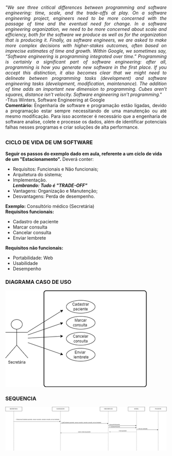 <i><p align=justify>"We see three critical differences between programming and software engineering: time, scale, and the trade-offs at play. On a software engineering project, engineers need to be more concerned with the passage of time and the eventual need for change. In a software engineering organization, we need to be more concerned about scale and efficiency, both for the software we produce as well as for the organization that is producing it. Finally, as software engineers, we are asked to make more complex decisions with higher-stakes outcomes, often based on imprecise estimates of time and growth. Within Google, we sometimes say, “Software engineering is programming integrated over time.” Programming is certainly a significant part of software engineering: after all, programming is how you generate new software in the first place. If you accept this distinction, it also becomes clear that we might need to delineate between programming tasks (development) and software engineering tasks (development, modification, maintenance). The addition of time adds an important new dimension to programming. Cubes aren’t squares, distance isn’t velocity. Software engineering isn’t programming."</i><br>
-Titus Winters, Software Engineering at Google<br>
<b>Comentário:</b> Engenharia de software e programação estão ligadas, devido a programação estar sempre necessitando de uma manutenção ou até mesmo modificação.
Para isso acontecer é necessário que a engenharia de software analise, colete e processe os dados, além de identificar potenciais falhas nesses programas e criar soluções de alta performance.

##
### CICLO DE VIDA DE UM SOFTWARE

<b> Seguir os passos do exemplo dado em aula, referente a um ciclo de vida de um "Estacionamento".</b>
Deverá conter: 
- Requisitos: Funcionais e Não funcionais;
- Arquitetura do sistema;
- Implementação.<br>
<i><b>Lembrando: Tudo é "TRADE-OFF"</b></i>
- Vantagens: Organização e Manutenção;
- Desvantagens: Perda de desempenho.
</p>
  
  <b>Exemplo:</b> Consultório médico (Secretária) <br>
  <b>Requisitos funcionais:</b><br>
  - Cadastro de paciente
  - Marcar consulta
  - Cancelar consulta
  - Enviar lembrete
  
  <b>Requisitos não funcionais:</b>
  - Portabilidade: Web
  - Usabilidade
  - Desempenho<br>
 
  ### DIAGRAMA CASO DE USO
  
  ![Caso de uso](https://github.com/larissasouz/Bertoti/blob/b273dc021f6982c87c281293070bf69c07000b05/Engenharia%20de%20Software/imagens/caso_de_uso.png)
  
  ### SEQUENCIA
   ![Sequencia](https://github.com/larissasouz/Bertoti/blob/b273dc021f6982c87c281293070bf69c07000b05/Engenharia%20de%20Software/imagens/Sequencia.png)
  
  
  
